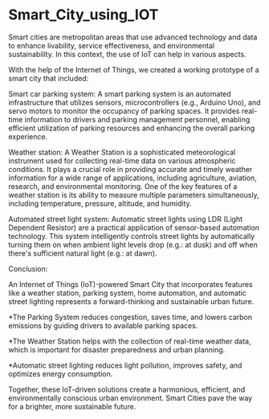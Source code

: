 # Smart_City_using_IOT

Smart cities are metropolitan areas that use advanced technology and data to enhance livability, service effectiveness, and environmental sustainability. In this context, the use of IoT can help in various aspects.

With the help of the Internet of Things, we created a working prototype of a smart city that included:

Smart car parking system: A smart parking system is an automated infrastructure that utilizes sensors, microcontrollers (e.g., Arduino Uno), and servo motors to monitor the occupancy of parking spaces. It provides real-time information to drivers and parking management personnel, enabling efficient utilization of parking resources and enhancing the overall parking experience.


Weather station: A Weather Station is a sophisticated meteorological instrument used for collecting real-time data on various atmospheric conditions. It plays a crucial role in providing accurate and timely weather information for a wide range of applications, including agriculture, aviation, research, and environmental monitoring. One of the key features of a weather station is its ability to measure multiple parameters simultaneously, including temperature, pressure, altitude, and humidity.

Automated street light system: Automatic street lights using LDR (Light Dependent Resistor) are a practical application of sensor-based automation technology. This system intelligently controls street lights by automatically turning them on when ambient light levels drop (e.g.: at dusk) and off when there's sufficient natural light (e.g.: at dawn).

Conclusion:

An Internet of Things (IoT)-powered Smart City that incorporates features like a weather station, parking system, home automation, and automatic street lighting represents a forward-thinking and sustainable urban future. 

*The Parking System reduces congestion, saves time, and lowers carbon emissions by guiding drivers to available parking spaces. 

*The Weather Station helps with the collection of real-time weather data, which is important for disaster preparedness and urban planning.
 
*Automatic street lighting reduces light pollution, improves safety, and optimizes energy consumption.

Together, these IoT-driven solutions create a harmonious, efficient, and environmentally conscious urban environment. Smart Cities pave the way for a brighter, more sustainable future.






